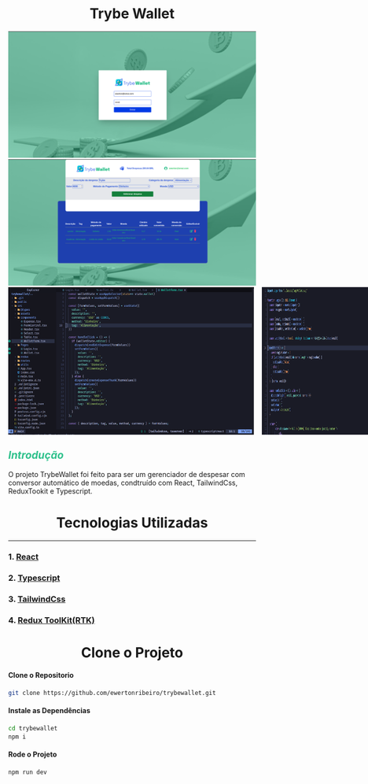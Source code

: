 # <h1 align="center">**Trybe Wallet**</h1>

<img src="./public/Captura de tela de 2022-10-03 17-34-55.png" />
<img src="./public/Captura de tela de 2022-10-03 17-35-35.png" />

<div style="display:flex;gap:1rem;">

<img src="./public/Captura de tela de 2022-10-03 17-34-11.png" width="500" height="300"/> 
<img src="./public/Captura de tela de 2022-10-03 17-33-11.png" width="300" height="300"/> 
</div>


## <h2 style="color:#2fc18c">*Introdução*</h2>

O projeto TrybeWallet foi feito para ser um gerenciador de despesar com conversor automático de moedas, condtruído com React, TailwindCss, ReduxTookit e Typescript.

## <h1 align="center">Tecnologias Utilizadas</h1>

---

### 1. [React](https://pt-br.reactjs.org/) 
### 2. [Typescript](https://www.typescriptlang.org/) 
### 3. [TailwindCss](https://tailwindcss.com/) 
### 4. [Redux ToolKit(RTK)](https://redux-toolkit.js.org/) 

## <h1 align="center">Clone o Projeto</h1>

#### Clone o Repositorio
```bash
git clone https://github.com/ewertonribeiro/trybewallet.git
```


#### Instale as Dependências

```bash
cd trybewallet
npm i
```

#### Rode o Projeto
```bash
npm run dev
```

